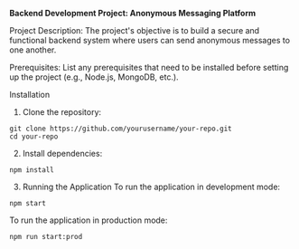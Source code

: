 **Backend Development Project: Anonymous Messaging Platform**

Project Description:
The project's objective is to build a secure and functional backend system where users can send anonymous messages to one another.


Prerequisites:
List any prerequisites that need to be installed before setting up the project (e.g., Node.js, MongoDB, etc.).

Installation
1. Clone the repository:

```
git clone https://github.com/yourusername/your-repo.git
cd your-repo
```


2. Install dependencies:

```
npm install
```


3. Running the Application
To run the application in development mode:

```
npm start
```

To run the application in production mode:

```
npm run start:prod
```
